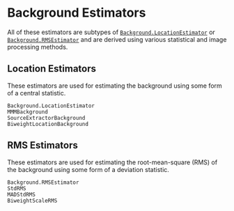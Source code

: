 # Background Estimators

All of these estimators are subtypes of [`Background.LocationEstimator`](@ref) or [`Background.RMSEstimator`](@ref) and are derived using various statistical and image processing methods.

## Location Estimators

These estimators are used for estimating the background using some form of a central statistic.

```@docs
Background.LocationEstimator
MMMBackground
SourceExtractorBackground
BiweightLocationBackground
```

## RMS Estimators

These estimators are used for estimating the root-mean-square (RMS) of the background using some form of a deviation statistic.

```@docs
Background.RMSEstimator
StdRMS
MADStdRMS
BiweightScaleRMS
```
